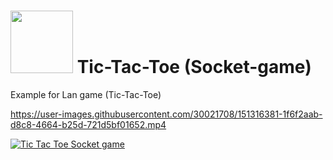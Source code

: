 # <img src="https://user-images.githubusercontent.com/30021708/164949862-11941cd7-e062-4f06-9930-b9b530c7db2d.jpeg" style="width:100px"/> Tic-Tac-Toe (Socket-game)


Example for Lan game (Tic-Tac-Toe)



https://user-images.githubusercontent.com/30021708/151316381-1f6f2aab-d8c8-4664-b25d-721d5bf01652.mp4





[![Tic Tac Toe Socket game](https://img.youtube.com/vi/lxmTT4bCV9s/0.jpg)](http://www.youtube.com/watch?v=lxmTT4bCV9s)
